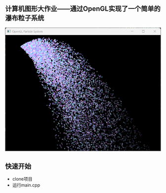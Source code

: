 ## 计算机图形大作业——通过OpenGL实现了一个简单的瀑布粒子系统

![image-20241125102358314](images/image-20241125102358314.png)

## 快速开始

- clone项目
- 运行main.cpp